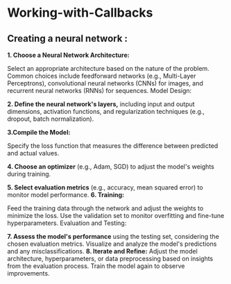 # Working-with-Callbacks
## Creating a neural network : 

**1. Choose a Neural Network Architecture:**

Select an appropriate architecture based on the nature of the problem. Common choices include feedforward networks (e.g., Multi-Layer Perceptrons), convolutional neural networks (CNNs) for images, and recurrent neural networks (RNNs) for sequences.
Model Design:

**2. Define the neural network's layers,** including input and output dimensions, activation functions, and regularization techniques (e.g., dropout, batch normalization).
   
**3.Compile the Model:**

Specify the loss function that measures the difference between predicted and actual values.

**4. Choose an optimizer** (e.g., Adam, SGD) to adjust the model's weights during training.

**5. Select evaluation metrics** (e.g., accuracy, mean squared error) to monitor model performance.
**6. Training:**

Feed the training data through the network and adjust the weights to minimize the loss.
Use the validation set to monitor overfitting and fine-tune hyperparameters.
Evaluation and Testing:

**7. Assess the model's performance** using the testing set, considering the chosen evaluation metrics.
Visualize and analyze the model's predictions and any misclassifications.
**8. Iterate and Refine:**
Adjust the model architecture, hyperparameters, or data preprocessing based on insights from the evaluation process.
Train the model again to observe improvements.
